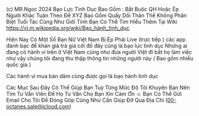 (c) MR.Ngoc 2024 
 Bạo Lực Tình Dục Bao Gồm : Bắt Buộc QH Hoặc Ép Người Khác Tuân Theo Để XYZ Bao Gồm Quấy Dối Thân Thể Không Phân Biệt Tuổi Tác Cũng Như Giới Tính Bạn Có Thể Tìm Hiểu Thêm Tại Wiki https://vi.m.wikipedia.org/wiki/Bạo_hành_tình_dục 
 
 Hiện Nay Có Một Số Bạn Nữ Việt Nam Bị Ép Phải Live (trực tiếp ) các app đánh bạc để khán giả trả giá cởi đồ đây cũng là bạo lực tình dục Những ai đang có hành vi trên ở Việt Nam cũng như đưa người Việt đi bắt họ làm việc như vậy chúng tôi đang thu thập thông tin những người này ( Bao gồm nhiều quốc gia )
 
Các hành vi mua bán dâm cũng được gọi là bạo hành tình dục 
 

Các Mục Sau Đây Có Thể Giúp Bạn Tuỳ Từng Mức Độ Tôi Khuyên Bạn Nên Tìm Tư Vấn Viên Để Họ Tư Vấn Cho Bạn Xin Cảm Ơn ☺️ Bạn Có Thể Gửi Email Cho Tôi Để Đóng Góp Cũng Như Cần Giúp Đỡ Qua Địa Chỉ (00-octanes.sale@icloud.com)

